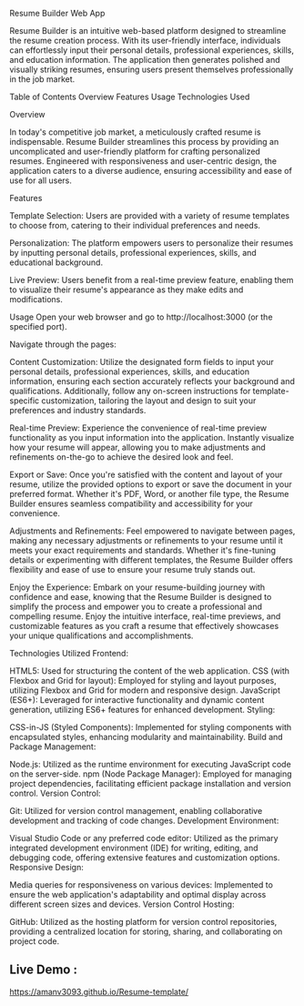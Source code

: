 Resume Builder Web App

Resume Builder is an intuitive web-based platform designed to streamline the resume creation process. With its user-friendly interface, individuals can effortlessly input their personal details, professional experiences, skills, and education information. The application then generates polished and visually striking resumes, ensuring users present themselves professionally in the job market.

Table of Contents
Overview
Features
Usage
Technologies Used

Overview

In today's competitive job market, a meticulously crafted resume is indispensable. Resume Builder streamlines this process by providing an uncomplicated and user-friendly platform for crafting personalized resumes. Engineered with responsiveness and user-centric design, the application caters to a diverse audience, ensuring accessibility and ease of use for all users.

Features

Template Selection: Users are provided with a variety of resume templates to choose from, catering to their individual preferences and needs.

Personalization: The platform empowers users to personalize their resumes by inputting personal details, professional experiences, skills, and educational background.

Live Preview: Users benefit from a real-time preview feature, enabling them to visualize their resume's appearance as they make edits and modifications.

Usage
Open your web browser and go to http://localhost:3000 (or the specified port).

Navigate through the pages:


Content Customization:
Utilize the designated form fields to input your personal details, professional experiences, skills, and education information, ensuring each section accurately reflects your background and qualifications. Additionally, follow any on-screen instructions for template-specific customization, tailoring the layout and design to suit your preferences and industry standards.

Real-time Preview:
Experience the convenience of real-time preview functionality as you input information into the application. Instantly visualize how your resume will appear, allowing you to make adjustments and refinements on-the-go to achieve the desired look and feel.

Export or Save:
Once you're satisfied with the content and layout of your resume, utilize the provided options to export or save the document in your preferred format. Whether it's PDF, Word, or another file type, the Resume Builder ensures seamless compatibility and accessibility for your convenience.

Adjustments and Refinements:
Feel empowered to navigate between pages, making any necessary adjustments or refinements to your resume until it meets your exact requirements and standards. Whether it's fine-tuning details or experimenting with different templates, the Resume Builder offers flexibility and ease of use to ensure your resume truly stands out.

Enjoy the Experience:
Embark on your resume-building journey with confidence and ease, knowing that the Resume Builder is designed to simplify the process and empower you to create a professional and compelling resume. Enjoy the intuitive interface, real-time previews, and customizable features as you craft a resume that effectively showcases your unique qualifications and accomplishments.

Technologies Utilized
Frontend:

HTML5: Used for structuring the content of the web application.
CSS (with Flexbox and Grid for layout): Employed for styling and layout purposes, utilizing Flexbox and Grid for modern and responsive design.
JavaScript (ES6+): Leveraged for interactive functionality and dynamic content generation, utilizing ES6+ features for enhanced development.
Styling:

CSS-in-JS (Styled Components): Implemented for styling components with encapsulated styles, enhancing modularity and maintainability.
Build and Package Management:

Node.js: Utilized as the runtime environment for executing JavaScript code on the server-side.
npm (Node Package Manager): Employed for managing project dependencies, facilitating efficient package installation and version control.
Version Control:

Git: Utilized for version control management, enabling collaborative development and tracking of code changes.
Development Environment:

Visual Studio Code or any preferred code editor: Utilized as the primary integrated development environment (IDE) for writing, editing, and debugging code, offering extensive features and customization options.
Responsive Design:

Media queries for responsiveness on various devices: Implemented to ensure the web application's adaptability and optimal display across different screen sizes and devices.
Version Control Hosting:

GitHub: Utilized as the hosting platform for version control repositories, providing a centralized location for storing, sharing, and collaborating on project code.
## Live Demo : 
https://amanv3093.github.io/Resume-template/


